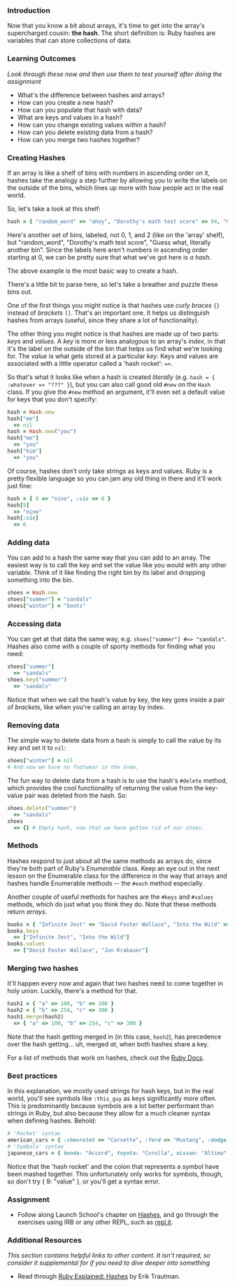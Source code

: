 ### Introduction
Now that you know a bit about arrays, it's time to get into the array's supercharged cousin: **the hash**. The short definition is: Ruby hashes are variables that can store collections of data.


### Learning Outcomes
*Look through these now and then use them to test yourself after doing the assignment*

* What's the difference between hashes and arrays?
* How can you create a new hash?
* How can you populate that hash with data?
* What are keys and values in a hash?
* How can you change existing values within a hash?
* How can you delete existing data from a hash?
* How can you merge two hashes together?

### Creating Hashes

If an array is like a shelf of bins with numbers in ascending order on it, hashes take the analogy a step further by allowing you to write the labels on the outside of the bins, which lines up more with how people act in the real world.

So, let's take a look at this shelf:

```ruby
hash = { "random_word" => "ahoy", "Dorothy's math test score" => 94, "Guess what, literally another bin" => {} }
```

Here's another set of bins, labeled, not 0, 1, and 2 (like on the 'array' shelf), but "random_word", "Dorothy's math test score", "Guess what, literally another bin". Since the labels here aren't numbers in ascending order starting at 0, we can be pretty sure that what we've got here is *a hash*.

The above example is the most basic way to create a hash.

There's a little bit to parse here, so let's take a breather and puzzle these bins out.

One of the first things you might notice is that hashes use *curly braces* `{}` instead of *brackets* `[]`. That's an important one. It helps us distinguish hashes from arrays (useful, since they share a lot of functionality).

The other thing you might notice is that hashes are made up of two parts: *keys* and *values*. A *key* is more or less analogous to an array's *index*, in that it's the label on the outside of the bin that helps us find what we're looking for. The *value* is what gets stored at a particular *key*. Keys and values are associated with a little operator called a 'hash rocket': `=>`.

So that's what it looks like when a hash is created *literally* (e.g. `hash = { :whatever => "???" }`), but you can also call good old `#new` on the `Hash` class. If you give the `#new` method an argument, it'll even set a default value for keys that you don't specify:

```ruby
hash = Hash.new
hash["me"]
  => nil
hash = Hash.new("you")
hash["me"]
  => "you"
hash["him"]
  => "you"
```

Of course, hashes don't only take strings as keys and values. Ruby is a pretty flexible language so you can jam any old thing in there and it'll work just fine:

```ruby
hash = { 9 => "nine", :six => 6 }
hash[9]
  => "nine"
hash[:six]
  => 6
```

### Adding data

You can add to a hash the same way that you can add to an array. The easiest way is to call the key and set the value like you would with any other variable. Think of it like finding the right bin by its label and dropping something into the bin.

```ruby
shoes = Hash.new
shoes["summer"] = "sandals"
shoes["winter"] = "boots"
```

### Accessing data

You can get at that data the same way, e.g. `shoes["summer"] #=> "sandals"`. Hashes also come with a couple of sporty methods for finding what you need:

```ruby
shoes["summer"]
  => "sandals"
shoes.key("summer")
  => "sandals"
```

Notice that when we call the hash's value by key, the key goes inside a pair of *brackets*, like when you're calling an array by index.

### Removing data

The simple way to delete data from a hash is simply to call the value by its key and set it to `nil`:

```ruby
shoes["winter"] = nil
# And now we have no footwear in the snow.
```

The fun way to delete data from a hash is to use the hash's `#delete` method, which provides the cool functionality of returning the value from the key-value pair was deleted from the hash. So:

```ruby
shoes.delete("summer")
  => "sandals"
shoes
  => {} # Empty hash, now that we have gotten rid of our shoes.
```


### Methods

Hashes respond to just about all the same methods as arrays do, since they're both part of Ruby's *Enumerable* class. Keep an eye out in the next lesson on the Enumerable class for the difference in the way that arrays and hashes handle Enumerable methods -- the `#each` method especially.

Another couple of useful methods for hashes are the `#keys` and `#values` methods, which do just what you think they do. Note that these methods return *arrays*.

```ruby
books = { "Infinite Jest" => "David Foster Wallace", "Into the Wild" => "Jon Krakauer" }
books.keys
  => ["Infinite Jest", "Into the Wild"]
books.values
  => ["David Foster Wallace", "Jon Krakauer"]
```

### Merging two hashes

It'll happen every now and again that two hashes need to come together in holy union. Luckily, there's a method for that.

```ruby
hash1 = { "a" => 100, "b" => 200 }
hash2 = { "b" => 254, "c" => 300 }
hash1.merge(hash2)
  => { "a" => 100, "b" => 254, "c" => 300 }
```

Note that the hash getting merged in (in this case, `hash2`), has precedence over the hash getting... uh, merged *at*, when both hashes share a key.

For a list of methods that work on hashes, check out the [Ruby Docs](http://ruby-doc.org/core-2.1.1/Hash.html).

### Best practices

In this explanation, we mostly used strings for hash keys, but in the real world, you'll see symbols like `:this_guy` as keys significantly more often. This is predominantly because symbols are a lot better performant than strings in Ruby, but also because they allow for a much cleaner syntax when defining hashes. Behold:

```ruby
# 'Rocket' syntax
american_cars = { :chevrolet => "Corvette", :ford => "Mustang", :dodge => "Ram" }
# 'Symbols' syntax
japanese_cars = { honda: "Accord", toyota: "Corolla", nissan: "Altima" }
```

Notice that the 'hash rocket' and the colon that represents a symbol have been mashed together. This unfortunately only works for symbols, though, so don't try { 9: "value" }, or you'll get a syntax error.

### Assignment
* Follow along Launch School's chapter on [Hashes](https://launchschool.com/books/ruby/read/hashes), and go through the exercises using IRB or any other REPL, such as [repl.it](https://repl.it/languages/ruby).


### Additional Resources

*This section contains helpful links to other content. It isn't required, so consider it supplemental for if you need to dive deeper into something*

* Read through [Ruby Explained: Hashes](http://www.eriktrautman.com/posts/ruby-explained-hashes) by Erik Trautman.
